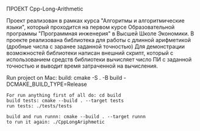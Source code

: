 ПРОЕКТ Cpp-Long-Arithmetic

Проект реализован в рамках курса "Алгоритмы и алгоритмические языки", который проходится на первом курсе Образовательной программы "Программная инженерия" в Высшей Школе Экономики.
В проекте реализована библиотека для работы с длинной арифметикой (дробные числа с заранее заданной точностью)
Для демонстрации возможностей библиотеки написан внешний скрипт, который с использованием средств библиотеки вычисляет число ПИ с заданной точностью и выводит время затраченной на вычисления.


Run project on Mac: 
    build: cmake -S . -B build -DCMAKE_BUILD_TYPE=Release
    
    For run anything first of all do: cd build
    build tests: cmake --build . --target tests
    run tests: ./tests/tests

    build and run runnn: cmake --build . --target runnn
    to run it again: ./CppLongAriphmetic
